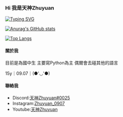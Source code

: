 ### Hi 我是天神Zhuyuan

<a href="https://git.io/typing-svg"><img src="https://readme-typing-svg.demolab.com?font=Fira+Code&pause=1000&width=435&lines=Hi%2C+I'm+Zhuyuan;A+Minecraft+Server+Of+ZhuyuanPractice+Owner" alt="Typing SVG" />
</a>


[![Anurag's GitHub stats](https://github-readme-stats.vercel.app/api?username=Zhuyuan&count_private=true&show_icons=true&theme=dracula)](https://github.com/anuraghazra/github-readme-stats)

[![Top Langs](https://github-readme-stats.vercel.app/api/top-langs/?username=Zhuyuan0907&theme=dracula)](https://github.com/anuraghazra/github-readme-stats)

#### 關於我

目前是為國中生
主要寫Python為主 偶爾會去碰其他的語言

15y｜09.07｜(●'◡'●)

#### 聯絡我
- Discord:[天神Zhuyuan#0025](https://discord.com/users/550998924626886691)
- Instagram:[Zhuyuan_0907](https://www.instagram.com/zhuyuan_0907/)
- Youtube:[天神Zhuyuan](https://www.youtube.com/channel/UC8d14R1jSFpogkPSEkOMLxQ)
